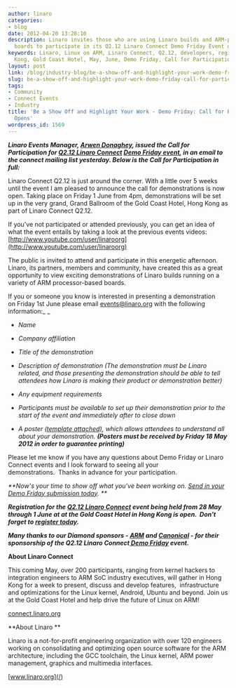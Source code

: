 ```yaml
---
author: linaro
categories:
- blog
date: 2012-04-20 13:28:10
description: Linaro invites those who are using Linaro builds and ARM-processor based
  boards to participate in its Q2.12 Linaro Connect Demo Friday Event on 1 June 2012.
keywords: Linaro, Linux on ARM, Linaro Connect, Q2.12, developers, registration, Hong
  Kong, Gold Coast Hotel, May, June, Demo Friday, Call for Participation
layout: post
link: /blog/industry-blog/be-a-show-off-and-highlight-your-work-demo-friday-call-for-participation-opens/
slug: be-a-show-off-and-highlight-your-work-demo-friday-call-for-participation-opens
tags:
- Community
- Connect Events
- Industry
title: 'Be a Show Off and Highlight Your Work - Demo Friday: Call for Participation
  Opens'
wordpress_id: 1569
---
```


_**Linaro Events Manager, [Arwen Donaghey](/about/), issued the Call for Participation for [Q2.12 Linaro Connect](http://connect.linaro.org/resources/) [Demo Friday event](/blog/be-a-show-off-and-highlight-your-work-demo-friday-call-for-participation-opens/), in an email to the connect mailing list yesterday. Below is the Call for Participation in full:**_


Linaro Connect Q2.12 is just around the corner. With a little over 5 weeks until the event I am pleased to announce the call for demonstrations is now open. Taking place on Friday 1 June from 4pm, demonstrations will be set up in the very grand, Grand Ballroom of the Gold Coast Hotel, Hong Kong as part of Linaro Connect Q2.12.

If you’ve not participated or attended previously, you can get an idea of what the event entails by taking a look at the previous events videos: [http://www.youtube.com/user/linaroorg](http://www.youtube.com/user/linaroorg)

The public is invited to attend and participate in this energetic afternoon.  Linaro, its partners, members and community, have created this as a great opportunity to view exciting demonstrations of Linaro builds running on a variety of ARM processor-based boards.


If you or someone you know is interested in presenting a demonstration on Friday 1st June please email [events@linaro.org](mailto:events@linaro.org) with the following information:_ _


  * _Name_

  * _Company affiliation_


  * _Title of the demonstration_


  * _Description of demonstration (The demonstration must be Linaro related, and those presenting the demonstration should be able to tell attendees how Linaro is making their product or demonstration better)_


  * _Any equipment requirements_


  * _Participants must be available to set up their demonstration prior to the start of the event and immediately after to close down_


  * _A poster [(template attached)](/assets/pdf/Demo-Friday-Poster-Template_HK.odp), which allows attendees to understand all about your demonstration. **(Posters must be received by Friday 18 May 2012 in order to guarantee printing)**_


Please let me know if you have any questions about Demo Friday or Linaro Connect events and I look forward to seeing all your demonstrations.  Thanks in advance for your participation.


_**Now's your time to show off what you've been working on. [ Send in your Demo Friday submission today](mailto:events@linaro.org). **_

_**Registration for the [Q2.12 Linaro Connect](http://connect.linaro.org/resources/) event being held from 28 May through 1 June at at the Gold Coast Hotel in Hong Kong is open.  Don't forget to [register today](http://connect.linaro.org/attend/).**_

**_Many thanks to our Diamond sponsors - [ARM](http://www.arm.com/) and [Canonical](http://www.canonical.com/) - for their sponsorship of the Q2.12 Linaro Connect[ Demo Friday](/blog/be-a-show-off-and-highlight-your-work-demo-friday-call-for-participation-opens/) event._**

**About Linaro Connect**

This coming May, over 200 participants, ranging from kernel hackers to integration engineers to ARM SoC industry executives, will gather in Hong Kong for a week to present, discuss and develop features,  infrastructure and optimizations for the Linux kernel, Android, Ubuntu and beyond. Join us at the Gold Coast Hotel and help drive the future of Linux on ARM!

[connect.linaro.org](http://connect.linaro.org/resources/)

**About Linaro **

Linaro is a not-for-profit engineering organization with over 120 engineers working on consolidating and optimizing open source software for the ARM architecture, including the GCC toolchain, the Linux kernel, ARM power management, graphics and multimedia interfaces.

[www.linaro.org](/)